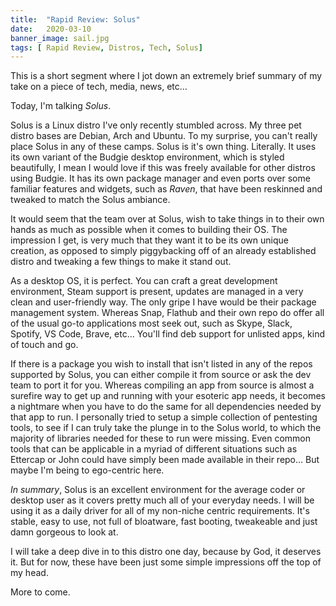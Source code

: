 ```yaml
---
title:  "Rapid Review: Solus"
date:   2020-03-10
banner_image: sail.jpg
tags: [ Rapid Review, Distros, Tech, Solus]
---
```


This is a short segment where I jot down an extremely brief summary of my take on a piece of tech, media, news, etc… 

Today, I'm talking *Solus*.

<!--more-->

Solus is a Linux distro I've only recently stumbled across. My three pet distro bases are Debian, Arch and Ubuntu. To my surprise, you can't really place Solus in any of these camps. Solus is it's own thing. Literally. It uses its own variant of the Budgie desktop environment, which is styled beautifully, I mean I would love if this was freely available for other distros using Budgie. It has its own package manager and even ports over some familiar features and widgets, such as _Raven_, that have been reskinned and tweaked to match the Solus ambiance.

It would seem that the team over at Solus, wish to take things in to their own hands as much as possible when it comes to building their OS. The impression I get, is very much that they want it to be its own unique creation, as opposed to simply piggybacking off of an already established distro and tweaking a few things to make it stand out. 

As a desktop OS, it is perfect. You can craft a great development environment, Steam support is present, updates are managed in a very clean and user-friendly way. The only gripe I have would be their package management system. Whereas Snap, Flathub and their own repo do offer all of the usual go-to applications most seek out, such as Skype, Slack, Spotify, VS Code, Brave, etc… You'll find deb support for unlisted apps, kind of touch and go. 

If there is a package you wish to install that isn't listed in any of the repos supported by Solus, you can either compile it from source or ask the dev team to port it for you. Whereas compiling an app from source is almost a surefire way to get up and running with your esoteric app needs, it becomes a nightmare when you have to do the same for all dependencies needed by that app to run. I personally tried to setup a simple collection of pentesting tools, to see if I can truly take the plunge in to the Solus world, to which the majority of libraries needed for these to run were missing. Even common tools that can be applicable in a myriad of different situations such as Ettercap or John could have simply been made available in their repo… But maybe I'm being to ego-centric here. 

*In summary*, Solus is an excellent environment for the average coder or desktop user as it covers pretty much all of your everyday needs. I will be using it as a daily driver for all of my non-niche centric requirements. It's stable, easy to use, not full of bloatware, fast booting, tweakeable and just damn gorgeous to look at. 

I will take a deep dive in to this distro one day, because by God, it deserves it. But for now, these have been just some simple impressions off the top of my head. 


More to come.
